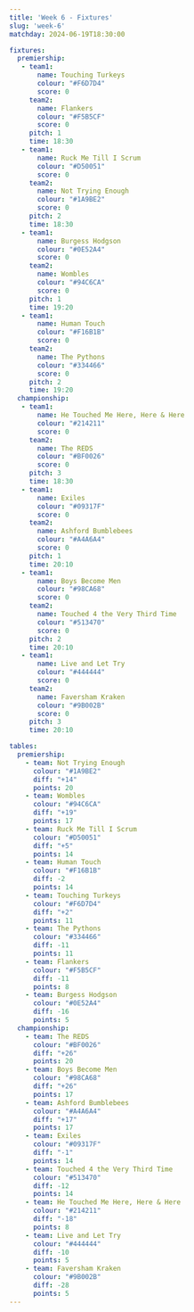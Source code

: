 ```yaml
---
title: 'Week 6 - Fixtures'
slug: 'week-6'
matchday: 2024-06-19T18:30:00

fixtures:
  premiership:
   - team1:
       name: Touching Turkeys
       colour: "#F6D7D4"
       score: 0
     team2:
       name: Flankers
       colour: "#F5B5CF"
       score: 0
     pitch: 1
     time: 18:30
   - team1:
       name: Ruck Me Till I Scrum
       colour: "#D50051"
       score: 0
     team2:
       name: Not Trying Enough
       colour: "#1A9BE2"
       score: 0
     pitch: 2
     time: 18:30
   - team1:
       name: Burgess Hodgson
       colour: "#0E52A4"
       score: 0
     team2:
       name: Wombles
       colour: "#94C6CA"
       score: 0
     pitch: 1
     time: 19:20
   - team1:
       name: Human Touch
       colour: "#F16B1B"
       score: 0
     team2:
       name: The Pythons
       colour: "#334466"
       score: 0
     pitch: 2
     time: 19:20
  championship:
   - team1:
       name: He Touched Me Here, Here & Here
       colour: "#214211"
       score: 0
     team2:
       name: The REDS
       colour: "#BF0026"
       score: 0
     pitch: 3
     time: 18:30
   - team1:
       name: Exiles
       colour: "#09317F"
       score: 0
     team2:
       name: Ashford Bumblebees
       colour: "#A4A6A4"
       score: 0
     pitch: 1
     time: 20:10
   - team1:
       name: Boys Become Men
       colour: "#98CA68"
       score: 0
     team2:
       name: Touched 4 the Very Third Time
       colour: "#513470"
       score: 0
     pitch: 2
     time: 20:10
   - team1:
       name: Live and Let Try
       colour: "#444444"
       score: 0
     team2:
       name: Faversham Kraken
       colour: "#9B002B"
       score: 0
     pitch: 3
     time: 20:10

tables:
  premiership:
    - team: Not Trying Enough
      colour: "#1A9BE2"
      diff: "+14"
      points: 20
    - team: Wombles
      colour: "#94C6CA"
      diff: "+19"
      points: 17
    - team: Ruck Me Till I Scrum
      colour: "#D50051"
      diff: "+5"
      points: 14
    - team: Human Touch
      colour: "#F16B1B"
      diff: -2
      points: 14
    - team: Touching Turkeys
      colour: "#F6D7D4"
      diff: "+2"
      points: 11
    - team: The Pythons
      colour: "#334466"
      diff: -11
      points: 11
    - team: Flankers
      colour: "#F5B5CF"
      diff: -11
      points: 8
    - team: Burgess Hodgson
      colour: "#0E52A4"
      diff: -16
      points: 5
  championship:
    - team: The REDS
      colour: "#BF0026"
      diff: "+26"
      points: 20
    - team: Boys Become Men
      colour: "#98CA68"
      diff: "+26"
      points: 17
    - team: Ashford Bumblebees
      colour: "#A4A6A4"
      diff: "+17"
      points: 17
    - team: Exiles
      colour: "#09317F"
      diff: "-1"
      points: 14
    - team: Touched 4 the Very Third Time
      colour: "#513470"
      diff: -12
      points: 14
    - team: He Touched Me Here, Here & Here
      colour: "#214211"
      diff: "-18"
      points: 8
    - team: Live and Let Try
      colour: "#444444"
      diff: -10
      points: 5
    - team: Faversham Kraken
      colour: "#9B002B"
      diff: -28
      points: 5
---
```


